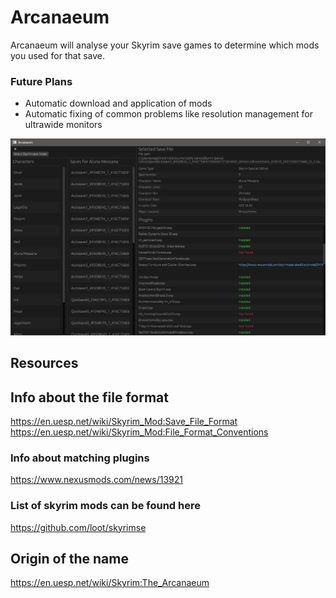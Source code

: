 # Arcanaeum

Arcanaeum will analyse your Skyrim save games to determine which mods you used for that save.
### Future Plans

- Automatic download and application of mods
- Automatic fixing of common problems like resolution management for ultrawide monitors

![Screenshot of Application](docs/screenshot.png)

## Resources

## Info about the file format

https://en.uesp.net/wiki/Skyrim_Mod:Save_File_Format
https://en.uesp.net/wiki/Skyrim_Mod:File_Format_Conventions

### Info about matching plugins

https://www.nexusmods.com/news/13921

### List of skyrim mods can be found here

https://github.com/loot/skyrimse

## Origin of the name

https://en.uesp.net/wiki/Skyrim:The_Arcanaeum
